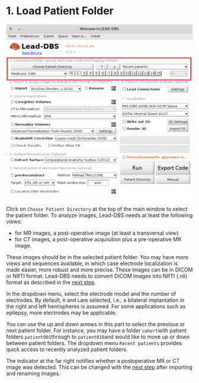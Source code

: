 # 1. Load Patient Folder

![](../.gitbook/assets/1patientfolder.png)

Click on `Choose Patient Directory` at the top of the main window to select the patient folder. To analyze images, Lead-DBS needs at least the following views:

* for MR images, a post-operative image \(at least a transversal view\)
* for CT images, a post-operative acquisition plus a pre-operative MR image.

These images should be in the selected patient folder. You may have more views and sequences available, in which case electrode localization is made easier, more robust and more precise. These images can be in DICOM or NIfTI format. Lead-DBS needs to convert DICOM images into NIfTI \(.nii\) format as described in the [next step](2.-image-import/).

In the dropdown menu, select the electrode model and the number of electrodes. By default, `R` and `L`are selected, i.e., a bilateral implantation in the right and left hemispheres is assumed. For some applications such as epilepsy, more electrodes may be applicable. 

You can use the up and down arrows in this part to select the previous or next patient folder. For instance, you may have a folder `cohort`with patient folders `patient001`through to `patient010`and would like to move up or down between patient folders. The dropdown menu `Recent patients` provides quick access to recently analyzed patient folders.

The indicator at the far right notifies whether a postoperative MR or CT image was detected. This can be changed with the [next step](2.-image-import/) after importing and renaming images.

